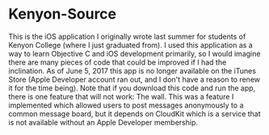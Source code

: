 # Kenyon-Source
This is the iOS application I originally wrote last summer for students of Kenyon College (where I just graduated from).  I used this application as a way to learn Objective C and iOS development primarily, so I would imagine there are many pieces of code that could be improved if I had the inclination.  As of June 5, 2017 this app is no longer available on the iTunes Store (Apple Developer account ran out, and I don't have a reason to renew it for the time being).  Note that if you download this code and run the app, there is one feature that will not work: The wall.  This was a feature I implemented which allowed users to post messages anonymously to a common message board, but it depends on CloudKit which is a service that is not available without an Apple Developer membership.
